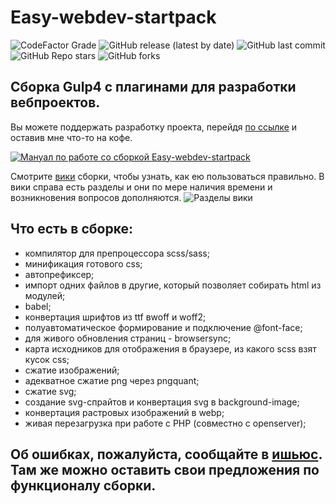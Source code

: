 

# Easy-webdev-startpack

![CodeFactor Grade](https://img.shields.io/codefactor/grade/github/budfy/easy-webdev-startpack?style=plastic) ![GitHub release (latest by date)](https://img.shields.io/github/v/release/budfy/Easy-webdev-startpack?style=plastic) ![GitHub last commit](https://img.shields.io/github/last-commit/budfy/easy-webdev-startpack?style=plastic) ![GitHub Repo stars](https://img.shields.io/github/stars/budfy/Easy-webdev-startpack?style=plastic) ![GitHub forks](https://img.shields.io/github/forks/budfy/Easy-webdev-startpack?style=plastic)

## Сборка Gulp4 с плагинами для разработки вебпроектов.

Вы можете поддержать разработку проекта, перейдя [по ссылке](https://css_notes.diaka.ua/startpack) и оставив мне что-то на кофе.

[![Мануал по работе со сборкой Easy-webdev-startpack](http://joxi.ru/GrqlnQoCRGvenA.png)](http://www.youtube.com/watch?v=_j38UEpskPU "Мануал по работе со сборкой Easy-webdev-startpack")

Смотрите [вики](https://github.com/budfy/Easy-webdev-startpack/wiki) сборки, чтобы узнать, как ею пользоваться правильно. В вики справа есть разделы и они по мере наличия времени и возникновения вопросов дополняются.
![Разделы вики](http://dl3.joxi.net/drive/2020/05/30/0024/1564/1599004/04/b9d9794244.png)

## Что есть в сборке:

- компилятор для препроцессора scss/sass;
- минификация готового css;
- автопрефиксер;
- импорт одних файлов в другие, который позволяет собирать html из модулей;
- babel;
- конвертация шрифтов из ttf вwoff и woff2;
- полуавтоматическое формирование и подключение @font-face;
- для живого обновления страниц - browsersync;
- карта исходников для отображения в браузере, из какого scss взят кусок css;
- сжатие изображений;
- адекватное сжатие png через pngquant;
- сжатие svg;
- создание svg-спрайтов и конвертация svg в background-image;
- конвертация растровых изображений в webp;
- живая перезагрузка при работе с PHP (совместно с openserver);

## Об ошибках, пожалуйста, сообщайте в [ишьюс](https://github.com/budfy/Easy-webdev-startpack/issues). Там же можно оставить свои предложения по функционалу сборки.

